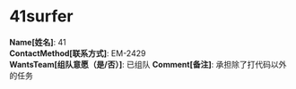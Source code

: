 # 41surfer

**Name[姓名]**: 41  
**ContactMethod[联系方式]**: EM-2429  
**WantsTeam[组队意愿（是/否）]**: 已组队
**Comment[备注]**: 承担除了打代码以外的任务  
